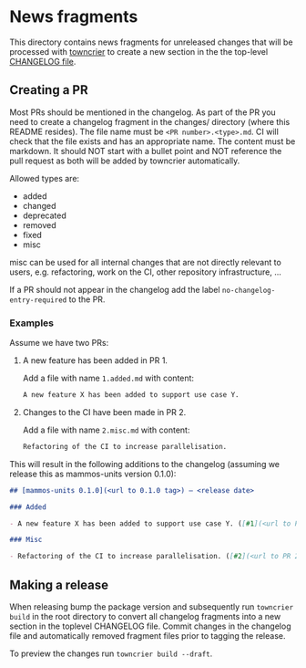 # News fragments

This directory contains news fragments for unreleased changes that will be
processed with [towncrier](https://towncrier.readthedocs.io/) to create a new
section in the the top-level [CHANGELOG file](../CHANGELOG.md).

## Creating a PR

Most PRs should be mentioned in the changelog. As part of the PR you need to
create a changelog fragment in the changes/ directory (where this README
resides). The file name must be `<PR number>.<type>.md`. CI will check that the
file exists and has an appropriate name. The content must be markdown. It should
NOT start with a bullet point and NOT reference the pull request as both will be
added by towncrier automatically.

Allowed types are:
- added
- changed
- deprecated
- removed
- fixed
- misc

misc can be used for all internal changes that are not directly relevant to
users, e.g. refactoring, work on the CI, other repository infrastructure, ...

If a PR should not appear in the changelog add the label
`no-changelog-entry-required` to the PR.

### Examples

Assume we have two PRs:

1. A new feature has been added in PR 1.

   Add a file with name `1.added.md` with content:

   ```markdown
   A new feature X has been added to support use case Y.
   ```

2. Changes to the CI have been made in PR 2.

   Add a file with name `2.misc.md` with content:

   ```markdown
   Refactoring of the CI to increase parallelisation.
   ```

This will result in the following additions to the changelog (assuming we
release this as mammos-units version 0.1.0):

```markdown
## [mammos-units 0.1.0](<url to 0.1.0 tag>) – <release date>

### Added

- A new feature X has been added to support use case Y. ([#1](<url to PR 1>))

### Misc

- Refactoring of the CI to increase parallelisation. ([#2](<url to PR 2>))
```

## Making a release

When releasing bump the package version and subsequently run `towncrier build`
in the root directory to convert all changelog fragments into a new section in
the toplevel CHANGELOG file. Commit changes in the changelog file and
automatically removed fragment files prior to tagging the release.

To preview the changes run `towncrier build --draft`.
